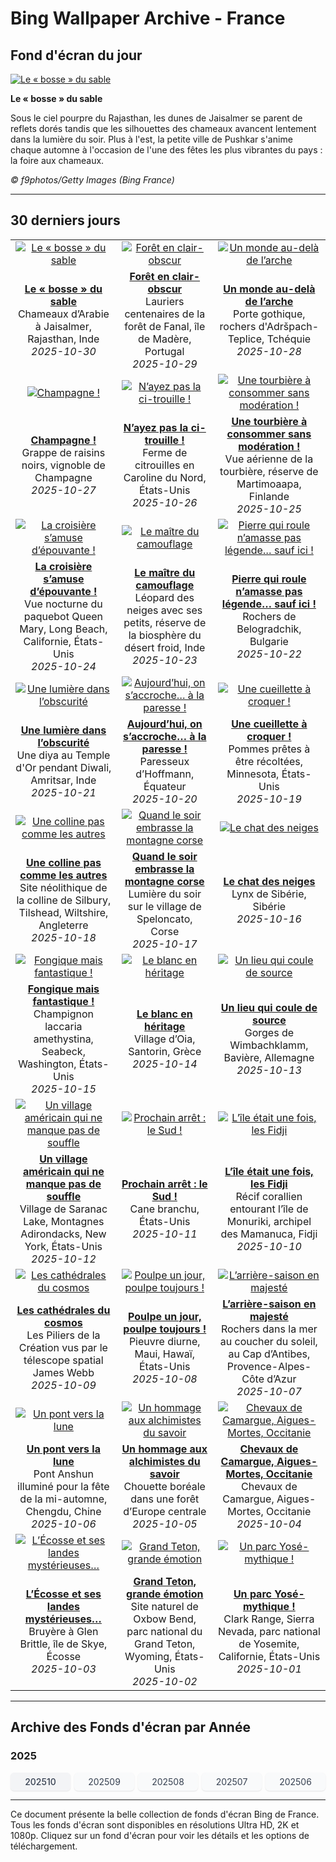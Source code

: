 # Bing Wallpaper Archive - France

## Fond d'écran du jour

[![Le « bosse » du sable](https://www.bing.com/th?id=OHR.PushkarFair_FR-FR0781642371_UHD.jpg&pid=hp&w=2560)](https://bing.codexun.com/fr/detail/20251030)

**Le « bosse » du sable**

Sous le ciel pourpre du Rajasthan, les dunes de Jaisalmer se parent de reflets dorés tandis que les silhouettes des chameaux avancent lentement dans la lumière du soir. Plus à l'est, la petite ville de Pushkar s'anime chaque automne à l'occasion de l'une des fêtes les plus vibrantes du pays : la foire aux chameaux.

*© f9photos/Getty Images (Bing France)*

---

## 30 derniers jours

| | | |
|:---:|:---:|:---:|
| [![Le « bosse » du sable](https://www.bing.com/th?id=OHR.PushkarFair_FR-FR0781642371_UHD.jpg&pid=hp&w=2560)](https://bing.codexun.com/fr/detail/20251030) | [![Forêt en clair-obscur](https://www.bing.com/th?id=OHR.FanalForest_FR-FR0588492140_UHD.jpg&pid=hp&w=2560)](https://bing.codexun.com/fr/detail/20251029) | [![Un monde au-delà de l’arche](https://www.bing.com/th?id=OHR.TepliceRocks_FR-FR0275962088_UHD.jpg&pid=hp&w=2560)](https://bing.codexun.com/fr/detail/20251028) | 
| **[Le « bosse » du sable](https://bing.codexun.com/fr/detail/20251030)**<br>Chameaux d’Arabie à Jaisalmer, Rajasthan, Inde<br>*2025-10-30* | **[Forêt en clair-obscur](https://bing.codexun.com/fr/detail/20251029)**<br>Lauriers centenaires de la forêt de Fanal, île de Madère, Portugal<br>*2025-10-29* | **[Un monde au-delà de l’arche](https://bing.codexun.com/fr/detail/20251028)**<br>Porte gothique, rochers d'Adršpach-Teplice, Tchéquie<br>*2025-10-28* | 
| [![Champagne !](https://www.bing.com/th?id=OHR.ChampagneDay_FR-FR1389141387_UHD.jpg&pid=hp&w=2560)](https://bing.codexun.com/fr/detail/20251027) | [![N’ayez pas la ci-trouille !](https://www.bing.com/th?id=OHR.PumpkinFarm_FR-FR7536561457_UHD.jpg&pid=hp&w=2560)](https://bing.codexun.com/fr/detail/20251026) | [![Une tourbière à consommer sans modération !](https://www.bing.com/th?id=OHR.MartimoaapaFinland_FR-FR9588990995_UHD.jpg&pid=hp&w=2560)](https://bing.codexun.com/fr/detail/20251025) | 
| **[Champagne !](https://bing.codexun.com/fr/detail/20251027)**<br>Grappe de raisins noirs, vignoble de Champagne<br>*2025-10-27* | **[N’ayez pas la ci-trouille !](https://bing.codexun.com/fr/detail/20251026)**<br>Ferme de citrouilles en Caroline du Nord, États-Unis<br>*2025-10-26* | **[Une tourbière à consommer sans modération !](https://bing.codexun.com/fr/detail/20251025)**<br>Vue aérienne de la tourbière, réserve de Martimoaapa, Finlande<br>*2025-10-25* | 
| [![La croisière s’amuse d’épouvante !](https://www.bing.com/th?id=OHR.QueenMary_FR-FR8887233581_UHD.jpg&pid=hp&w=2560)](https://bing.codexun.com/fr/detail/20251024) | [![Le maître du camouflage](https://www.bing.com/th?id=OHR.SnowLeopard_FR-FR6410501585_UHD.jpg&pid=hp&w=2560)](https://bing.codexun.com/fr/detail/20251023) | [![Pierre qui roule n’amasse pas légende… sauf ici !](https://www.bing.com/th?id=OHR.BulgariaRocks_FR-FR6124284800_UHD.jpg&pid=hp&w=2560)](https://bing.codexun.com/fr/detail/20251022) | 
| **[La croisière s’amuse d’épouvante !](https://bing.codexun.com/fr/detail/20251024)**<br>Vue nocturne du paquebot Queen Mary, Long Beach, Californie, États-Unis<br>*2025-10-24* | **[Le maître du camouflage](https://bing.codexun.com/fr/detail/20251023)**<br>Léopard des neiges avec ses petits, réserve de la biosphère du désert froid, Inde<br>*2025-10-23* | **[Pierre qui roule n’amasse pas légende… sauf ici !](https://bing.codexun.com/fr/detail/20251022)**<br>Rochers de Belogradchik, Bulgarie<br>*2025-10-22* | 
| [![Une lumière dans l’obscurité](https://www.bing.com/th?id=OHR.DiyaDiwali_FR-FR5342496143_UHD.jpg&pid=hp&w=2560)](https://bing.codexun.com/fr/detail/20251021) | [![Aujourd’hui, on s’accroche… à la paresse !](https://www.bing.com/th?id=OHR.HoffmansSloth_FR-FR9921272661_UHD.jpg&pid=hp&w=2560)](https://bing.codexun.com/fr/detail/20251020) | [![Une cueillette à croquer !](https://www.bing.com/th?id=OHR.AppleHarvest_FR-FR3383399730_UHD.jpg&pid=hp&w=2560)](https://bing.codexun.com/fr/detail/20251019) | 
| **[Une lumière dans l’obscurité](https://bing.codexun.com/fr/detail/20251021)**<br>Une diya au Temple d'Or pendant Diwali, Amritsar, Inde<br>*2025-10-21* | **[Aujourd’hui, on s’accroche… à la paresse !](https://bing.codexun.com/fr/detail/20251020)**<br>Paresseux d’Hoffmann, Équateur<br>*2025-10-20* | **[Une cueillette à croquer !](https://bing.codexun.com/fr/detail/20251019)**<br>Pommes prêtes à être récoltées, Minnesota, États-Unis<br>*2025-10-19* | 
| [![Une colline pas comme les autres](https://www.bing.com/th?id=OHR.SilburyHill_FR-FR0576051334_UHD.jpg&pid=hp&w=2560)](https://bing.codexun.com/fr/detail/20251018) | [![Quand le soir embrasse la montagne corse](https://www.bing.com/th?id=OHR.CorsicaSunshine_FR-FR8649215960_UHD.jpg&pid=hp&w=2560)](https://bing.codexun.com/fr/detail/20251017) | [![Le chat des neiges](https://www.bing.com/th?id=OHR.SiberianLynx_FR-FR2540232502_UHD.jpg&pid=hp&w=2560)](https://bing.codexun.com/fr/detail/20251016) | 
| **[Une colline pas comme les autres](https://bing.codexun.com/fr/detail/20251018)**<br>Site néolithique de la colline de Silbury, Tilshead, Wiltshire, Angleterre<br>*2025-10-18* | **[Quand le soir embrasse la montagne corse](https://bing.codexun.com/fr/detail/20251017)**<br>Lumière du soir sur le village de Speloncato, Corse<br>*2025-10-17* | **[Le chat des neiges](https://bing.codexun.com/fr/detail/20251016)**<br>Lynx de Sibérie, Sibérie<br>*2025-10-16* | 
| [![Fongique mais fantastique !](https://www.bing.com/th?id=OHR.AmethystLaccaria_FR-FR2437866835_UHD.jpg&pid=hp&w=2560)](https://bing.codexun.com/fr/detail/20251015) | [![Le blanc en héritage](https://www.bing.com/th?id=OHR.OiaSantorini_FR-FR2366635460_UHD.jpg&pid=hp&w=2560)](https://bing.codexun.com/fr/detail/20251014) | [![Un lieu qui coule de source](https://www.bing.com/th?id=OHR.HinterseeWaterfall_FR-FR3043490046_UHD.jpg&pid=hp&w=2560)](https://bing.codexun.com/fr/detail/20251013) | 
| **[Fongique mais fantastique !](https://bing.codexun.com/fr/detail/20251015)**<br>Champignon laccaria amethystina, Seabeck, Washington, États-Unis<br>*2025-10-15* | **[Le blanc en héritage](https://bing.codexun.com/fr/detail/20251014)**<br>Village d’Oia, Santorin, Grèce<br>*2025-10-14* | **[Un lieu qui coule de source](https://bing.codexun.com/fr/detail/20251013)**<br>Gorges de Wimbachklamm, Bavière, Allemagne<br>*2025-10-13* | 
| [![Un village américain qui ne manque pas de souffle](https://www.bing.com/th?id=OHR.SaranacLake_FR-FR2186767346_UHD.jpg&pid=hp&w=2560)](https://bing.codexun.com/fr/detail/20251012) | [![Prochain arrêt : le Sud !](https://www.bing.com/th?id=OHR.WoodDuckHen_FR-FR2128757864_UHD.jpg&pid=hp&w=2560)](https://bing.codexun.com/fr/detail/20251011) | [![L’île était une fois, les Fidji](https://www.bing.com/th?id=OHR.MonurikiFiji_FR-FR1965594259_UHD.jpg&pid=hp&w=2560)](https://bing.codexun.com/fr/detail/20251010) | 
| **[Un village américain qui ne manque pas de souffle](https://bing.codexun.com/fr/detail/20251012)**<br>Village de Saranac Lake, Montagnes Adirondacks, New York, États-Unis<br>*2025-10-12* | **[Prochain arrêt : le Sud !](https://bing.codexun.com/fr/detail/20251011)**<br>Cane branchu, États-Unis<br>*2025-10-11* | **[L’île était une fois, les Fidji](https://bing.codexun.com/fr/detail/20251010)**<br>Récif corallien entourant l’île de Monuriki, archipel des Mamanuca, Fidji<br>*2025-10-10* | 
| [![Les cathédrales du cosmos](https://www.bing.com/th?id=OHR.WebbPillars_FR-FR1852034040_UHD.jpg&pid=hp&w=2560)](https://bing.codexun.com/fr/detail/20251009) | [![Poulpe un jour, poulpe toujours !](https://www.bing.com/th?id=OHR.OctopusCyanea_FR-FR1796300491_UHD.jpg&pid=hp&w=2560)](https://bing.codexun.com/fr/detail/20251008) | [![L’arrière-saison en majesté](https://www.bing.com/th?id=OHR.CapAntibes_FR-FR2066318600_UHD.jpg&pid=hp&w=2560)](https://bing.codexun.com/fr/detail/20251007) | 
| **[Les cathédrales du cosmos](https://bing.codexun.com/fr/detail/20251009)**<br>Les Piliers de la Création vus par le télescope spatial James Webb<br>*2025-10-09* | **[Poulpe un jour, poulpe toujours !](https://bing.codexun.com/fr/detail/20251008)**<br>Pieuvre diurne, Maui, Hawaï, États-Unis<br>*2025-10-08* | **[L’arrière-saison en majesté](https://bing.codexun.com/fr/detail/20251007)**<br>Rochers dans la mer au coucher du soleil, au Cap d’Antibes, Provence-Alpes-Côte d’Azur<br>*2025-10-07* | 
| [![Un pont vers la lune](https://www.bing.com/th?id=OHR.AnshunBridge_FR-FR1659622087_UHD.jpg&pid=hp&w=2560)](https://bing.codexun.com/fr/detail/20251006) | [![Un hommage aux alchimistes du savoir](https://www.bing.com/th?id=OHR.TeacherOwl_FR-FR0719163215_UHD.jpg&pid=hp&w=2560)](https://bing.codexun.com/fr/detail/20251005) | [![Chevaux de Camargue, Aigues-Mortes, Occitanie](https://www.bing.com/th?id=OHR.CamagueHorses_FR-FR8949135937_UHD.jpg&pid=hp&w=2560)](https://bing.codexun.com/fr/detail/20251004) | 
| **[Un pont vers la lune](https://bing.codexun.com/fr/detail/20251006)**<br>Pont Anshun illuminé pour la fête de la mi-automne, Chengdu, Chine<br>*2025-10-06* | **[Un hommage aux alchimistes du savoir](https://bing.codexun.com/fr/detail/20251005)**<br>Chouette boréale dans une forêt d’Europe centrale<br>*2025-10-05* | **[Chevaux de Camargue, Aigues-Mortes, Occitanie](https://bing.codexun.com/fr/detail/20251004)**<br>Chevaux de Camargue, Aigues-Mortes, Occitanie<br>*2025-10-04* | 
| [![L’Écosse et ses landes mystérieuses…](https://www.bing.com/th?id=OHR.SkyeHeather_FR-FR0643714401_UHD.jpg&pid=hp&w=2560)](https://bing.codexun.com/fr/detail/20251003) | [![Grand Teton, grande émotion](https://www.bing.com/th?id=OHR.OxbowBend_FR-FR2570017898_UHD.jpg&pid=hp&w=2560)](https://bing.codexun.com/fr/detail/20251002) | [![Un parc Yosé-mythique !](https://www.bing.com/th?id=OHR.YosemiteClark_FR-FR2430625241_UHD.jpg&pid=hp&w=2560)](https://bing.codexun.com/fr/detail/20251001) | 
| **[L’Écosse et ses landes mystérieuses…](https://bing.codexun.com/fr/detail/20251003)**<br>Bruyère à Glen Brittle, île de Skye, Écosse<br>*2025-10-03* | **[Grand Teton, grande émotion](https://bing.codexun.com/fr/detail/20251002)**<br>Site naturel de Oxbow Bend, parc national du Grand Teton, Wyoming, États-Unis<br>*2025-10-02* | **[Un parc Yosé-mythique !](https://bing.codexun.com/fr/detail/20251001)**<br>Clark Range, Sierra Nevada, parc national de Yosemite, Californie, États-Unis<br>*2025-10-01* | 


---

## Archive des Fonds d'écran par Année

### 2025
<div style="display: grid; grid-template-columns: repeat(auto-fit, minmax(80px, 1fr)); gap: 6px; margin: 12px 0;">
<a href="https://bing.codexun.com/fr/archive/202510" style="padding: 6px 12px; font-size: 14px; border-radius: 6px; box-shadow: 0 1px 2px rgba(0,0,0,0.1); background-color: #f3f4f6; color: #374151; text-decoration: none; text-align: center; transition: background-color 0.2s ease; font-weight: 500;">202510</a>
<a href="https://bing.codexun.com/fr/archive/202509" style="padding: 6px 12px; font-size: 14px; border-radius: 6px; box-shadow: 0 1px 2px rgba(0,0,0,0.1); background-color: #f9fafb; color: #374151; text-decoration: none; text-align: center; transition: background-color 0.2s ease;">202509</a>
<a href="https://bing.codexun.com/fr/archive/202508" style="padding: 6px 12px; font-size: 14px; border-radius: 6px; box-shadow: 0 1px 2px rgba(0,0,0,0.1); background-color: #f9fafb; color: #374151; text-decoration: none; text-align: center; transition: background-color 0.2s ease;">202508</a>
<a href="https://bing.codexun.com/fr/archive/202507" style="padding: 6px 12px; font-size: 14px; border-radius: 6px; box-shadow: 0 1px 2px rgba(0,0,0,0.1); background-color: #f9fafb; color: #374151; text-decoration: none; text-align: center; transition: background-color 0.2s ease;">202507</a>
<a href="https://bing.codexun.com/fr/archive/202506" style="padding: 6px 12px; font-size: 14px; border-radius: 6px; box-shadow: 0 1px 2px rgba(0,0,0,0.1); background-color: #f9fafb; color: #374151; text-decoration: none; text-align: center; transition: background-color 0.2s ease;">202506</a>
</div>



---

Ce document présente la belle collection de fonds d'écran Bing de France. Tous les fonds d'écran sont disponibles en résolutions Ultra HD, 2K et 1080p. Cliquez sur un fond d'écran pour voir les détails et les options de téléchargement.
